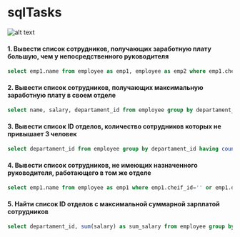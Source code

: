 # sqlTasks

![alt text](.base.png)

#### 1. Вывести список сотрудников, получающих заработную плату большую, чем у непосредственного руководителя
```sql
select emp1.name from employee as emp1, employee as emp2 where emp1.cheif_id=emp2.id and emp1.salary>emp2.salary
```

#### 2. Вывести список сотрудников, получающих максимальную заработную плату в своем отделе
```sql
select name, salary, departament_id from employee group by departament_id order by salary desc 
```

#### 3. Вывести список ID отделов, количество сотрудников которых не привышает 3 человек
```sql
select departament_id from employee group by departament_id having count(*)<=3
```

#### 4. Вывести список сотрудников, не имеющих назначенного руководителя, работающего в том же отделе
```sql
select emp1.name from employee as emp1 where emp1.cheif_id='' or emp1.departament_id!=(select departament_id from employee where id=emp1.cheif_id)
```

#### 5. Найти список ID отделов с максимальной суммарной зарплатой сотрудников
```sql
select departament_id, sum(salary) as sum_salary from employee group by departament_id order by sum_salary desc limit 1
```

####
```sql

```